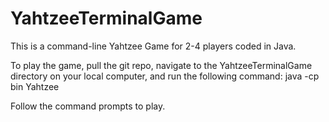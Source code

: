# YahtzeeTerminalGame

This is a command-line Yahtzee Game for 2-4 players coded in Java.

To play the game, pull the git repo, navigate to the YahtzeeTerminalGame directory on your local computer, and run the following command:
java -cp bin Yahtzee

Follow the command prompts to play.
